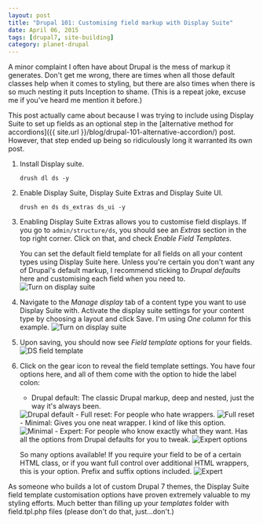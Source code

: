 ```yaml
---
layout: post
title: "Drupal 101: Customising field markup with Display Suite"
date: April 06, 2015
tags: [drupal7, site-building]
category: planet-drupal
---
```

A minor complaint I often have about Drupal is the mess of markup it generates. Don't get me wrong, there are times when all those default classes help when it comes to styling, but there are also times when there is so much nesting it puts Inception to shame. (This is a repeat joke, excuse me if you've heard me mention it before.)

This post actually came about because I was trying to include using Display Suite to set up fields as an optional step in the [alternative method for accordions]({{ site.url }}/blog/drupal-101-alternative-accordion/) post. However, that step ended up being so ridiculously long it warranted its own post.

1. Install Display suite.
    <pre><code class="language-bash">drush dl ds -y</code></pre>
2. Enable Display Suite, Display Suite Extras and Display Suite UI.
    <pre><code class="language-bash">drush en ds ds_extras ds_ui -y</code></pre>
3. Enabling Display Suite Extras allows you to customise field displays. If you go to <code class="language-bash">admin/structure/ds</code>, you should see an *Extras* section in the top right corner. Click on that, and check *Enable Field Templates*. 
    
    You can set the default field template for all fields on all your content types using Display Suite here. Unless you're certain you don't want any of Drupal's default markup, I recommend sticking to *Drupal defaults* here and customising each field when you need to.
    <img src="{{ site.url }}/assets/images/posts/field-template/ds-extras.jpg" alt="Turn on display suite"/>
4. Navigate to the *Manage display* tab of a content type you want to use Display Suite with. Activate the display suite settings for your content type by choosing a layout and click Save. I'm using <em>One column</em> for this example.
    <img src="{{ site.url }}/assets/images/posts/maps/display-suite.jpg" alt="Turn on display suite"/>
5. Upon saving, you should now see *Field template* options for your fields.
    <img src="{{ site.url }}/assets/images/posts/field-template/ds-field-settings.jpg" alt="DS field template"/>
6. Click on the gear icon to reveal the field template settings. You have four options here, and all of them come with the option to hide the label colon:
    - Drupal default: The classic Drupal markup, deep and nested, just the way it's always been.
    <img src="{{ site.url }}/assets/images/posts/field-template/drupal-default.jpg" alt="Drupal default"/>
    - Full reset: For people who hate wrappers.
    <img src="{{ site.url }}/assets/images/posts/field-template/full-reset.jpg" alt="Full reset"/>
    - Minimal: Gives you one neat wrapper. I kind of like this option.
    <img src="{{ site.url }}/assets/images/posts/field-template/minimal.jpg" alt="Minimal"/>
    - Expert: For people who know exactly what they want. Has all the options from Drupal defaults for you to tweak.
    <img src="{{ site.url }}/assets/images/posts/field-template/expert.jpg" alt="Expert options"/>

    So many options available! If you require your field to be of a certain HTML class, or if you want full control over additional HTML wrappers, this is your option. Prefix and suffix options included.
    <img src="{{ site.url }}/assets/images/posts/field-template/expert-2.jpg" alt="Expert"/>

As someone who builds a lot of custom Drupal 7 themes, the Display Suite field template customisation options have proven extremely valuable to my styling efforts. Much better than filling up your *templates* folder with field.tpl.php files (please don't do that, just...don't.)
